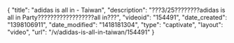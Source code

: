 {
    "title": "adidas is all in - Taiwan",
    "description": "???3\/25????????adidas is all in Party??????????????????all in???",
    "videoid": "154491",
    "date_created": "1398106911",
    "date_modified": "1418181304",
    "type": "captivate",
    "layout": "video",
    "url": "\/v\/adidas-is-all-in-taiwan\/154491"
}